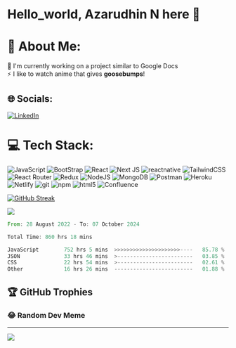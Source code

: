 <!-- **Azarudhin/Azarudhin** is a ✨ _special_ ✨ repository because its `README.md` (this file) appears on your GitHub profile. -->

# Hello_world, Azarudhin N here 👋

# 💫 About Me:
🔭 I'm currently working on a project similar to Google Docs <br>⚡ I like to watch anime that gives <b>goosebumps</b>!


## 🌐 Socials:
[![LinkedIn](https://img.shields.io/badge/LinkedIn-%230077B5.svg?logo=linkedin&logoColor=white)](https://www.linkedin.com/in/azarudhin-n-8a4350248/) 

# 💻 Tech Stack:
![JavaScript](https://img.shields.io/badge/javascript-%23323330.svg?style=for-the-badge&logo=javascript&logoColor=%23F7DF1E) ![BootStrap](https://img.shields.io/badge/bootstrap-%23323330.svg?style=for-the-badge&logo=bootstrap&logoColor=%23F7DF1E)  ![React](https://img.shields.io/badge/react-%2320232a.svg?style=for-the-badge&logo=react&logoColor=%2361DAFB) ![Next JS](https://img.shields.io/badge/Next-black?style=for-the-badge&logo=next.js&logoColor=white) ![reactnative](https://img.shields.io/badge/reactnative-%23323330.svg?style=for-the-badge&logo=reactnative&logoColor=%23F7DF1E) ![TailwindCSS](https://img.shields.io/badge/tailwindcss-%2338B2AC.svg?style=for-the-badge&logo=tailwind-css&logoColor=white) ![React Router](https://img.shields.io/badge/React_Router-CA4245?style=for-the-badge&logo=react-router&logoColor=white) ![Redux](https://img.shields.io/badge/redux-%23593d88.svg?style=for-the-badge&logo=redux&logoColor=white) ![NodeJS](https://img.shields.io/badge/node.js-6DA55F?style=for-the-badge&logo=node.js&logoColor=white) ![MongoDB](https://img.shields.io/badge/MongoDB-%234ea94b.svg?style=for-the-badge&logo=mongodb&logoColor=white) ![Postman](https://img.shields.io/badge/Postman-FF6C37?style=for-the-badge&logo=postman&logoColor=white) ![Heroku](https://img.shields.io/badge/heroku-%23430098.svg?style=for-the-badge&logo=heroku&logoColor=white) ![Netlify](https://img.shields.io/badge/netlify-%23000000.svg?style=for-the-badge&logo=netlify&logoColor=#00C7B7) <img alt="git" src="https://img.shields.io/badge/-Git-F05032?style=for-the-badge&logo=git&logoColor=white" /> <img alt="npm" src="https://img.shields.io/badge/-NPM-CB3837?style=for-the-badge&logo=npm&logoColor=white" /> <img alt="html5" src="https://img.shields.io/badge/-HTML5-E34F26?style=for-the-badge&logo=html5&logoColor=white" /> ![Confluence](https://img.shields.io/badge/confluence-%23172BF4.svg?style=for-the-badge&logo=confluence&logoColor=white)

[![GitHub Streak](https://streak-stats.demolab.com?user=azarudhin&theme=github-dark&border_radius=5)](https://git.io/streak-stats)

![](https://github-readme-stats.vercel.app/api/top-langs/?username=azarudhin&theme=dark&hide_border=true&include_all_commits=true&count_private=true&layout=compact)

<!--START_SECTION:waka-->

```rust
From: 28 August 2022 - To: 07 October 2024

Total Time: 860 hrs 18 mins

JavaScript        752 hrs 5 mins  >>>>>>>>>>>>>>>>>>>>>----   85.78 %
JSON              33 hrs 46 mins  >------------------------   03.85 %
CSS               22 hrs 54 mins  >------------------------   02.61 %
Other             16 hrs 26 mins  -------------------------   01.88 %
```

<!--END_SECTION:waka-->

## 🏆 GitHub Trophies
<!-- ![](https://github-profile-trophy.vercel.app/?username=azarudhin&theme=darkhub&no-frame=false&no-bg=true&margin-w=4) -->


<!-- <details>

![GitHub stats](https://github.com/azarudhin/azarudhin/blob/metrics/github-metrics.svg)
</details> -->

###

<!-- <img src="https://raw.githubusercontent.com/azarudhin/azarudhin/output/snake.svg" alt="Snake animation" /> -->

###

### 😂 Random Dev Meme
<!-- <img src='https://randommeme-five.vercel.app/' style="height: 400px;"/> -->

---

[![](https://visitcount.itsvg.in/api?id=azarudhin&icon=0&color=0)](https://visitcount.itsvg.in)

